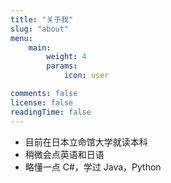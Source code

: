 ```yaml
---
title: "关于我"
slug: "about"
menu:
    main: 
        weight: 4
        params:
            icon: user

comments: false
license: false
readingTime: false
---
```


* 目前在日本立命馆大学就读本科
* 稍微会点英语和日语
* 略懂一点 C#，学过 Java，Python
